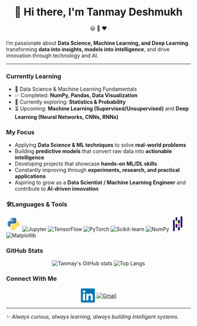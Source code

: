 
<h1 align="center"> 👋 Hi there, I'm Tanmay Deshmukh</h1>

<p align="center">😃 👊 ❤</p>

### <p align="center">
  I’m passionate about **Data Science, Machine Learning, and Deep Learning**.  
  transforming **data into insights, models into intelligence**, and drive innovation through technology and AI.  
</p>

---

### Currently Learning
- 📘 Data Science & Machine Learning Fundamentals  
- ✅ Completed: **NumPy, Pandas, Data Visualization**  
- 🔄 Currently exploring: **Statistics & Probability**  
- ⏳ Upcoming: **Machine Learning (Supervised/Unsupervised)** and **Deep Learning (Neural Networks, CNNs, RNNs)**  


### My Focus
- Applying **Data Science & ML techniques** to solve **real-world problems**  
- Building **predictive models** that convert raw data into **actionable intelligence**  
- Developing projects that showcase **hands-on ML/DL skills**  
- Constantly improving through **experiments, research, and practical applications**  
- Aspiring to grow as a **Data Scientist / Machine Learning Engineer** and contribute to **AI-driven innovation**  


### 🛠Languages & Tools  

<p align="left">
  <img src="https://raw.githubusercontent.com/devicons/devicon/master/icons/python/python-original.svg" alt="Python" width="40" height="40"/>
  <img src="https://upload.wikimedia.org/wikipedia/commons/thumb/3/38/Jupyter_logo.svg/883px-Jupyter_logo.svg.png" alt="Jupyter" width="40" height="40"/>
  <img src="https://images.icon-icons.com/2699/PNG/512/tensorflow_logo_icon_168671.png" alt="TensorFlow" width="40" height="40"/>
  <img src="https://upload.wikimedia.org/wikipedia/commons/9/96/Pytorch_logo.png" alt="PyTorch" width="40" height="40"/>
  <img src="https://upload.wikimedia.org/wikipedia/commons/0/05/Scikit_learn_logo_small.svg" alt="Scikit-learn" width="40" height="40"/>
  <img src="https://media.licdn.com/dms/image/v2/D5612AQEoGFMdUVhXxQ/article-cover_image-shrink_600_2000/article-cover_image-shrink_600_2000/0/1728396933575?e=2147483647&v=beta&t=zHr6cQaUNjORkL220KrvVxE1e_Zrso7YH9sdedPD6_s" alt="NumPy" width="70" height="70"/>
  <img src="https://raw.githubusercontent.com/devicons/devicon/master/icons/pandas/pandas-original.svg" alt="Pandas" width="40" height="40"/>
  <img src="https://upload.wikimedia.org/wikipedia/commons/8/84/Matplotlib_icon.svg" alt="Matplotlib" width="40" height="40"/>
  
  
  
</p>


### GitHub Stats  

<p align="center">
  <img src="https://github-readme-stats.vercel.app/api?username=Deshvan11&show_icons=true&theme=tokyonight&hide_border=true" alt="Tanmay's GitHub stats" height="150"/>
  <img src="https://github-readme-stats.vercel.app/api/top-langs/?username=Deshvan11&layout=compact&theme=tokyonight&hide_border=true" alt="Top Langs" height="150"/>
</p>


### Connect With Me  

<p align="center">
  <a href="https://www.linkedin.com/in/tanmay-deshmukh-367a07259" target="blank">
    <img align="center" src="https://raw.githubusercontent.com/devicons/devicon/master/icons/linkedin/linkedin-original.svg" alt="LinkedIn" width="40" height="40"/>
  </a>
  <a href="mailto:tndeshmukh11@gmail.com" target="blank">
    <img align="center" src="https://upload.wikimedia.org/wikipedia/commons/4/4e/Gmail_Icon.png" alt="Gmail" width="40" height="40"/>
  </a>
</p>

---

✨ *Always curious, always learning, always building intelligent systems.*  
